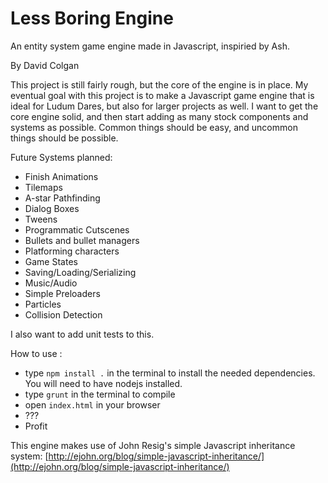 Less Boring Engine
================

An entity system game engine made in Javascript, inspiried by Ash.

By David Colgan

This project is still fairly rough, but the core of the engine is in place.  My eventual goal with this project is to make a Javascript game engine that is ideal for Ludum Dares, but also for larger projects as well.  I want to get the core engine solid, and then start adding as many stock components and systems as possible.  Common things should be easy, and uncommon things should be possible.

Future Systems planned:
* Finish Animations
* Tilemaps
* A-star Pathfinding
* Dialog Boxes
* Tweens
* Programmatic Cutscenes
* Bullets and bullet managers
* Platforming characters
* Game States
* Saving/Loading/Serializing
* Music/Audio
* Simple Preloaders
* Particles
* Collision Detection

I also want to add unit tests to this.

How to use :
* type ``npm install .`` in the terminal to install the needed dependencies. You will need to have nodejs installed.
* type ``grunt`` in the terminal to compile
* open ``index.html`` in your browser
* ???
* Profit

This engine makes use of John Resig's simple Javascript inheritance system: [http://ejohn.org/blog/simple-javascript-inheritance/](http://ejohn.org/blog/simple-javascript-inheritance/)
